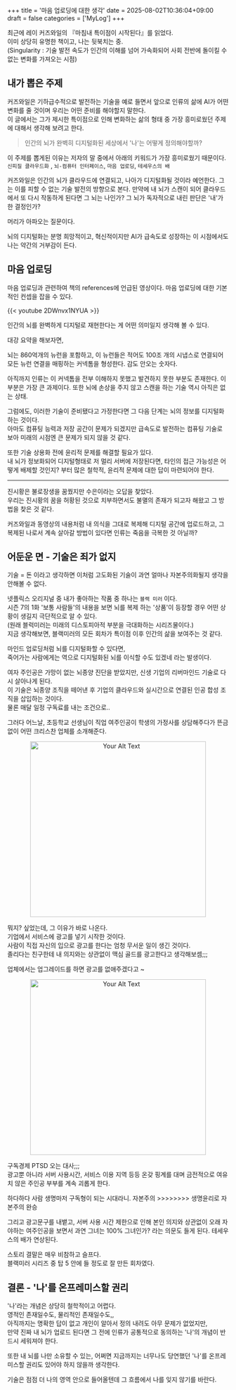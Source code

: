 +++
title = '마음 업로딩에 대한 생각'
date = 2025-08-02T10:36:04+09:00
draft = false
categories = ['MyLog']
+++

최근에 레이 커즈와일의 『마침내 특이점이 시작된다』를 읽었다.   
이미 상당히 유명한 책이고, 나는 뒷북치는 중.   
(Singularity : 기술 발전 속도가 인간의 이해를 넘어 가속화되어 사회 전반에 돌이킬 수 없는 변화를 가져오는 시점)

## 내가 뽑은 주제 
커즈와일은 기하급수적으로 발전하는 기술을 예로 들면서 앞으로 인류의 삶에 AI가 어떤 변화를 줄 것이며 우리는 어떤 준비를 해야할지 말한다.   
이 글에서는 그가 제시한 특이점으로 인해 변화하는 삶의 형태 중 가장 흥미로웠던 주제에 대해서 생각해 보려고 한다.  

> 인간의 뇌가 완벽히 디지털화된 세상에서 '나'는 어떻게 정의해야할까?

이 주제를 뽑게된 이유는 저자의 말 중에서 아래의 키워드가 가장 흥미로웠기 때문이다.   
`신피질 클라우드화` , `뇌-컴퓨터 인터페이스`, `마음 업로딩`, `테세우스의 배`    

커즈와일은 인간의 뇌가 클라우드에 연결되고, 나아가 디지털화될 것이라 예언한다. 그는 이를 피할 수 없는 기술 발전의 방향으로 본다. 만약에 내 뇌가 스캔이 되어 클라우드에서 또 다시 작동하게 된다면 그 뇌는 나인가? 그 뇌가 독자적으로 내린 판단은 '내'가 한 결정인가?  

머리가 아파오는 질문이다. 


뇌의 디지털화는 분명 희망적이고, 혁신적이지만 AI가 급속도로 성장하는 이 시점에서도 나는 약간의 거부감이 든다. 

## 마음 업로딩

마음 업로딩과 관련하여 책의 references에 언급된 영상이다. 마음 업로딩에 대한 기본적인 컨셉을 잡을 수 있다. 

{{< youtube 2DWnvx1NYUA >}}

인간의 뇌를 완벽하게 디지털로 재현한다는 게 어떤 의미일지 생각해 볼 수 있다.  

대강 요약을 해보자면,  

뇌는 860억개의 뉴런을 포함하고, 이 뉴런들은 적어도 100조 개의 시냅스로 연결되어 모든 뉴런 연결을 매핑하는 커넥톰을 형성한다. 감도 안오는 숫자다.  

아직까지 인류는 이 커넥톰을 전부 이해하지 못했고 발견하지 못한 부분도 존재한다. 이 부분은 가장 큰 과제이다.  또한 뇌에 손상을 주지 않고 스캔을 하는 기술 역시 아직은 없는 상태.  

그럼에도, 이러한 기술이 준비됐다고 가정한다면 그 다음 단계는 뇌의 정보를 디지털화 하는 것이다.  
아마도 컴퓨팅 능력과 저장 공간이 문제가 되겠지만 급속도로 발전하는 컴퓨팅 기술로 보아 미래의 시점엔 큰 문제가 되지 않을 것 같다.  

또한 기술 상용화 전에 윤리적 문제를 해결할 필요가 있다.  
내 뇌가 정보화되어 디지털형태로 저 멀리 서버에 저장된다면, 타인의 접근 가능성은 어떻게 배제할 것인지? 부터 많은 철학적, 윤리적 문제에 대한 답이 마련되어야 한다.  

------

진시황은 불로장생을 꿈꿨지만 수은이라는 오답을 찾았다.  
우리는 진시황의 꿈을 허황된 것으로 치부하면서도 불멸의 존재가 되고자 해왔고 그 방법을 찾은 것 같다.    

커즈와일과 동영상의 내용처럼 내 의식을 그대로 복제해 디지털 공간에 업로드하고, 그 복제된 나로서 계속 살아갈 방법이 있다면 인류는 죽음을 극복한 것 아닐까? 

## 어둔운 면 - 기술은 죄가 없지

기술 = 돈 이라고 생각하면 이처럼 고도화된 기술이 과연 얼마나 자본주의화될지 생각을 안해볼 수 없다.  

넷플릭스 오리지널 중 내가 좋아하는 작품 중 하나는 `블랙 미러` 이다.     
시즌 7의 1화 '보통 사람들'의 내용을 보면 뇌를 복제 하는 '상품'이 등장할 경우 어떤 상황이 생길지 극단적으로 알 수 있다.  
(원래 블럭미러는 미래의 디스토피아적 부분을 극대화하는 시리즈물이다.)   
지금 생각해보면, 블랙미러의 모든 회차가 특이점 이후 인간의 삶을 보여주는 것 같다.  

마인드 업로딩처럼 뇌를 디지털화할 수 있다면,  
죽어가는 사람에게는 역으로 디지털화된 뇌를 이식할 수도 있겠네 라는 발생이다. 

여자 주인공은 가망이 없는 뇌종양 진단을 받았지만, 신생 기업의 리버마인드 기술로 다시 살아나게 된다.  
이 기술은 뇌종양 조직을 떼어낸 후 기업의 클라우드와 실시간으로 연결된 인공 합성 조직을 삽입하는 것이다.  
물론 매달 일정 구독료를 내는 조건으로..

그러다 어느날, 초등학교 선생님이 직업 여주인공이 학생의 가정사를 상담해주다가 뜬금없이 어떤 크리스찬 업체를 소개해준다.  
<p align="center">
  <a href="/images/MyLog/minduploading_blackmirror1.png" data-lightbox="image-set">
    <img src="/images/MyLog/minduploading_blackmirror1.png" alt="Your Alt Text" style="width: 400px;">
  </a>
</p>

뭐지? 싶었는데, 그 이유가 바로 나온다.  
기업에서 서비스에 광고를 넣기 시작한 것이다.  
사람이 직접 자신의 입으로 광고를 한다는 엄청 무서운 일이 생긴 것이다.  
졸리다는 친구한테 내 의지와는 상관없이 맥심 골드를 광고한다고 생각해보셈;;;

업체에서는 업그레이드를 하면 광고를 없애주겠다고 ~

<p align="center">
  <a href="/images/MyLog/minduploading_blackmirror.png" data-lightbox="image-set">
    <img src="/images/MyLog/minduploading_blackmirror.png" alt="Your Alt Text" style="width: 400px;">
  </a>
</p>

구독경제 PTSD 오는 대사;;;   
광고뿐 아니라 서버 사용시간, 서비스 이용 지역 등등 온갖 핑계를 대며 금전적으로 여유치 않은 주인공 부부를 계속 괴롭게 한다.   

하다하다 사람 생명마저 구독형이 되는 시대라니. 자본주의 >>>>>>>> 생명윤리로 자본주의 완승

그리고 광고문구를 내뱉고, 서버 사용 시간 제한으로 인해 본인 의지와 상관없이 오래 자야하는 여주인공을 보면서 과연 그녀는 100% 그녀인가? 라는 의문도 들게 된다. 테세우스의 배가 연상된다. 

스토리 결말은 매우 비참하고 슬프다.  
블랙미러 시리즈 중 탑 5 안에 들 정도로 잘 만든 회차였다.  


## 결론 - '나'를 온프레미스할 권리
'나'라는 개념은 상당히 철학적이고 어렵다.  
영적인 존재일수도, 물리적인 존재일수도,,  
아직까지는 명확한 답이 없고 개인이 알아서 정의 내려도 아무 문제가 없었지만,   
만약 진짜 내 뇌가 업로드 된다면 그 전에 인류가 공통적으로 동의하는 '나'의 개념이 반드시 세워져야 한다.  

또한 내 뇌를 나만 소유할 수 있는, 어쩌면 지금까지는 너무나도 당연했던 '나'를 온프레미스할 권리도 있어야 하지 않을까 생각한다. 

기술은 점점 더 나의 영역 안으로 들어올텐데 그 흐름에서 나를 잊지 않기를 바란다. 